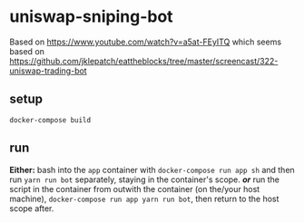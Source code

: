 # uniswap-sniping-bot

Based on https://www.youtube.com/watch?v=a5at-FEyITQ which seems based on https://github.com/jklepatch/eattheblocks/tree/master/screencast/322-uniswap-trading-bot

## setup

`docker-compose build`

## run

**Either:**
bash into the `app` container with `docker-compose run app sh` and then run `yarn run bot` separately, staying in the container's scope.
***or***
run the script in the container from outwith the container (on the/your host machine), `docker-compose run app yarn run bot`, then return to the host scope after.
